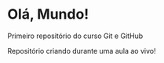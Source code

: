 # Olá, Mundo!
Primeiro repositório do curso Git e GitHub

Repositório criando durante uma aula ao vivo!